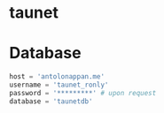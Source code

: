 # taunet

# Database
```python
host = 'antolonappan.me'
username = 'taunet_ronly'
password = '*********' # upon request
database = 'taunetdb'
```
